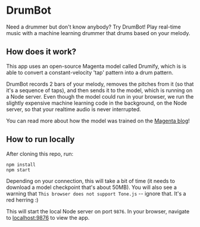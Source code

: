 DrumBot
=================
Need a drummer but don't know anybody? Try DrumBot!
Play real-time music with a machine learning drummer that drums based on your melody.

## How does it work?
This app uses an open-source Magenta model called Drumify, which is is able
to convert a constant-velocity 'tap' pattern into a drum pattern.

DrumBot records 2 bars of your melody, removes the pitches from it
(so that it's a sequence of taps), and then sends it to the model, which is
running on a Node server. Even though the model could run in your browser, we
run the slightly expensive machine learning code in the background, on the
Node server, so that your realtime audio is never interrupted.

You can read more about how the model was trained on the [Magenta blog](https://magenta.tensorflow.org/groovae)!

## How to run locally
After cloning this repo, run:

```
npm install
npm start
```
Depending on your connection, this will take a bit of time (it needs to download a model checkpoint that's about 50MB). You will also see a warning that `This browser does not support Tone.js` -- ignore that. It's a red herring :)

This will start the local Node server on port `9876`. In your browser, navigate to
[localhost:9876](http://localhost:9876/) to view the app.
